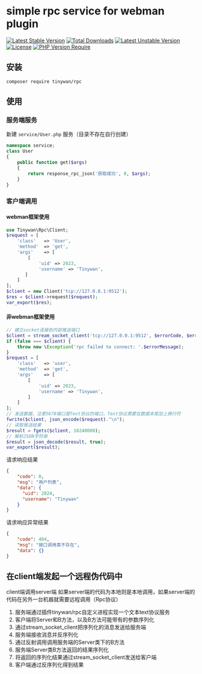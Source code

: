 # simple rpc service for webman plugin

[![Latest Stable Version](http://poser.pugx.org/tinywan/rpc/v)](https://packagist.org/packages/tinywan/rpc) 
[![Total Downloads](http://poser.pugx.org/tinywan/rpc/downloads)](https://packagist.org/packages/tinywan/rpc) 
[![Latest Unstable Version](http://poser.pugx.org/tinywan/rpc/v/unstable)](https://packagist.org/packages/tinywan/rpc) 
[![License](http://poser.pugx.org/tinywan/rpc/license)](https://packagist.org/packages/tinywan/rpc)
[![PHP Version Require](http://poser.pugx.org/tinywan/rpc/require/php)](https://packagist.org/packages/tinywan/rpc)

## 安装

```shell
composer require tinywan/rpc
```

## 使用

### 服务端服务

新建 `service/User.php` 服务（目录不存在自行创建）
```php
namespace service;
class User
{
    public function get($args)
    {
        return response_rpc_json('获取成功', 0, $args);
    }
}
```
### 客户端调用

#### webman框架使用
```php
use Tinywan\Rpc\Client;
$request = [
    'class'   => 'User',
    'method'  => 'get',
    'args'    => [
        [
            'uid' => 2023,
            'username' => 'Tinywan',
       ]
    ]
];
$client = new Client('tcp://127.0.0.1:9512');
$res = $client->request($request);
var_export($res);
```

#### 非webman框架使用

```php
// 建立socket连接到内部推送端口
$client = stream_socket_client('tcp://127.0.0.1:9512', $errorCode, $errorMessage);
if (false === $client) {
    throw new \Exception('rpc failed to connect: '.$errorMessage);
}
$request = [
    'class'   => 'user',
    'method'  => 'get',
    'args'    => [
        [
            'uid' => 2023,
            'username' => 'Tinywan',
        ]
    ]
];
// 发送数据，注意5678端口是Text协议的端口，Text协议需要在数据末尾加上换行符
fwrite($client, json_encode($request)."\n"); 
// 读取推送结果
$result = fgets($client, 10240000);
// 解析JSON字符串
$result = json_decode($result, true);
var_export($result);
```

请求响应结果
```json
{
    "code": 0,
    "msg": "用户列表",
    "data": {
      "uid": 2024,
      "username": "Tinywan"
    }
}
```

请求响应异常结果
```json
{
    "code": 404,
    "msg": "接口调用类不存在",
    "data": {}
}
```

## 在client端发起一个远程伪代码中

client端调用server端 如果server端的代码为本地则是本地调用，如果server端的代码在另外一台机器就需要远程调用（Rpc协议）

1. 服务端通过插件tinywan/rpc自定义进程实现一个文本text协议服务
2. 客户端将Server和B方法，以及B方法可能带有的参数序列化
3. 通过stream_socket_client把序列化的消息发送给服务端
4. 服务端接收消息并反序列化
5. 通过反射调用调用服务端的Server类下的B方法
6. 服务端Server类B方法返回的结果序列化
7. 将返回的序列化结果通过stream_socket_client发送给客户端
8. 客户端通过反序列化得到结果
